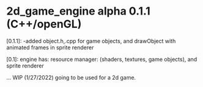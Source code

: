# 2d_game_engine alpha 0.1.1 (C++/openGL)

[0.1.1]:
  -added object.h,.cpp for game objects, and drawObject with animated frames in sprite renderer

[0.1]:
engine has:
  resource manager: (shaders, textures, game objects),
  and sprite renderer

... WIP (1/27/2022) going to be used for a 2d game.
